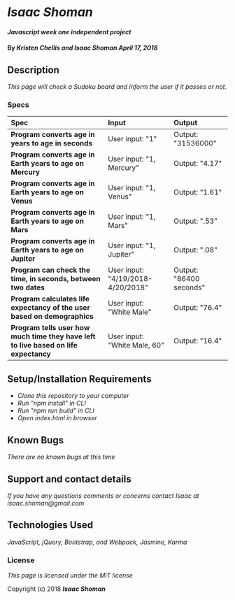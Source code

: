 # _Isaac Shoman_

#### _Javascript week one independent project_

#### By _**Kristen Chellis and Isaac Shoman April 17, 2018**_

## Description

_This page will check a Sudoku board and inform the user if it passes or not._

### Specs
| Spec | Input | Output |
| :-------------     | :------------- | :------------- |
| **Program converts age in years to age in seconds** | User input: "1" | Output: "31536000" |
| **Program converts age in Earth years to age on Mercury** | User input: "1, Mercury" | Output: "4.17" |
| **Program converts age in Earth years to age on Venus** | User input: "1, Venus" | Output: "1.61" |
| **Program converts age in Earth years to age on Mars** | User input: "1, Mars" | Output: ".53" |
| **Program converts age in Earth years to age on Jupiter** | User input: "1, Jupiter" | Output: ".08" |
| **Program can check the time, in seconds, between two dates** | User input: "4/19/2018-4/20/2018" | Output: "86400 seconds" |
| **Program calculates life expectancy of the user based on demographics** | User input: "White Male" | Output: "76.4" |
| **Program tells user how much time they have left to live based on life expectancy** | User input: "White Male, 60" | Output: "16.4" |


## Setup/Installation Requirements

* _Clone this repository to your computer_
* _Run "npm install" in CLI_
* _Run "npm run build" in CLI_
* _Open index.html in browser_


## Known Bugs

_There are no known bugs at this time_

## Support and contact details

_If you have any questions comments or concerns contact Isaac at isaac.shoman@gmail.com_

## Technologies Used

_JavaScript, jQuery, Bootstrap, and Webpack, Jasmine, Karma_

### License

*This page is licensed under the MIT license*

Copyright (c) 2018 **_Isaac Shoman_**
